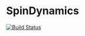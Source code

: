 # SpinDynamics

[![Build Status](https://github.com/javahedi/SpinDynamics.jl/actions/workflows/CI.yml/badge.svg?branch=main)](https://github.com/javahedi/SpinDynamics.jl/actions/workflows/CI.yml?query=branch%3Amain)
